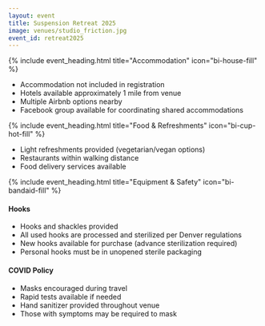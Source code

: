 ```yaml
---
layout: event
title: Suspension Retreat 2025
image: venues/studio_friction.jpg
event_id: retreat2025
---
```


{% include event_heading.html title="Accommodation" icon="bi-house-fill" %}

- Accommodation not included in registration
- Hotels available approximately 1 mile from venue
- Multiple Airbnb options nearby
- Facebook group available for coordinating shared accommodations

{% include event_heading.html title="Food & Refreshments" icon="bi-cup-hot-fill" %}

- Light refreshments provided (vegetarian/vegan options)
- Restaurants within walking distance
- Food delivery services available

{% include event_heading.html title="Equipment & Safety" icon="bi-bandaid-fill" %}

#### Hooks

- Hooks and shackles provided
- All used hooks are processed and sterilized per Denver regulations
- New hooks available for purchase (advance sterilization required)
- Personal hooks must be in unopened sterile packaging

#### COVID Policy

- Masks encouraged during travel
- Rapid tests available if needed
- Hand sanitizer provided throughout venue
- Those with symptoms may be required to mask
